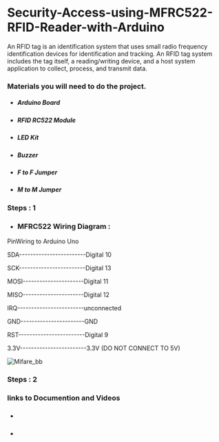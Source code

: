 # Security-Access-using-MFRC522-RFID-Reader-with-Arduino
An RFID tag is an identification system that uses small radio frequency identification devices for identification and tracking. An RFID tag system includes the tag itself, a reading/writing device, and a host system application to collect, process, and transmit data.
### Materials you will need to do the project.
* ##### Arduino Board       
* ##### RFID RC522 Module
* ##### LED Kit
* ##### Buzzer
* ##### F to F Jumper
* ##### M to M Jumper
### Steps : 1
* ### MFRC522 Wiring Diagram : 
PinWiring to Arduino Uno

SDA------------------------Digital 10

SCK------------------------Digital 13

MOSI----------------------Digital 11

MISO----------------------Digital 12

IRQ------------------------unconnected

GND-----------------------GND

RST------------------------Digital 9

3.3V------------------------3.3V (DO NOT CONNECT TO 5V) 

![Mifare_bb](https://user-images.githubusercontent.com/113222717/206814093-11b310ea-296f-4a73-9f68-bd86cb4f59fa.png)
### Steps : 2



### links to Documention and Videos

* ##### []()

* ##### [ ]()


